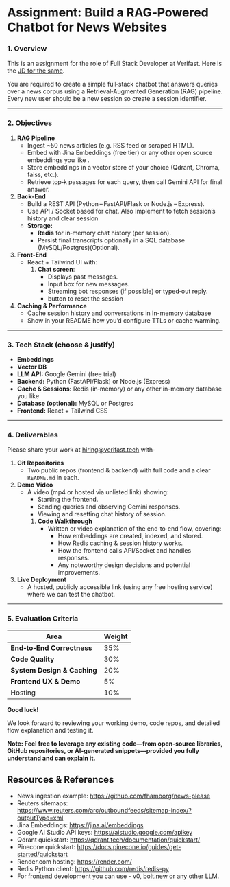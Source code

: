 # Assignment: Build a RAG‑Powered  Chatbot for News Websites

### 1. Overview

This is an assignment for the role of Full Stack Developer at Verifast. Here is the [JD for the same](https://docs.google.com/document/d/1Unxp8xifqFMXZgTDb-T46VxiAvpihWR5B4GyOPybXEk/edit?usp=sharing).

You are required to create a simple full‑stack chatbot that answers queries over a news corpus using a Retrieval‑Augmented Generation (RAG) pipeline. Every new user should be a new session so create a session identifier.

---

### 2. Objectives

1. **RAG Pipeline**
    - Ingest ~50 news articles (e.g. RSS feed or scraped HTML).
    - Embed with Jina Embeddings (free tier) or any other open source embeddings you like .
    - Store embeddings in a vector store of your choice (Qdrant, Chroma, faiss, etc.).
    - Retrieve top‑k passages for each query, then call Gemini API for final answer.
2. **Back‑End**
    - Build a REST API (Python – FastAPI/Flask or Node.js – Express).
    - Use API / Socket based for chat. Also Implement to fetch session’s history and clear session
    - **Storage:**
        - **Redis** for in‑memory chat history (per session).
        - Persist final transcripts optionally in a SQL database (MySQL/Postgres)(Optional).
3. **Front‑End**
    - React + Tailwind UI with:
        1. **Chat screen**:
            - Displays past messages.
            - Input box for new messages.
            - Streaming bot responses (if possible) or typed‑out reply.
            - button to reset the session
4. **Caching & Performance**
    - Cache session history and conversations in In-memory database
    - Show in your README how you’d configure TTLs or cache warming.

---

### 3. Tech Stack (choose & justify)

- **Embeddings**
- **Vector DB**
- **LLM API:** Google Gemini (free trial)
- **Backend:** Python (FastAPI/Flask) or Node.js (Express)
- **Cache & Sessions:** Redis (in‑memory) or any other in-memory database you like
- **Database (optional):** MySQL or Postgres
- **Frontend:** React + Tailwind CSS

---

### 4. Deliverables

Please share your work at [hiring@verifast.tech](mailto:hiring@verifast.tech)  with-

1. **Git Repositories**
    - Two public repos (frontend & backend) with full code and a clear `README.md` in each.
2. **Demo Video**
    - A video (mp4 or hosted via unlisted link) showing:
        - Starting the frontend.
        - Sending queries and observing  Gemini responses.
        - Viewing and resetting chat history of session.
        1. **Code Walkthrough**
            - Written or video explanation of the end‑to‑end flow, covering:
                - How embeddings are created, indexed, and stored.
                - How Redis caching & session history works.
                - How the frontend calls API/Socket and handles  responses.
                - Any noteworthy design decisions and potential improvements.
3. **Live Deployment**
    - A hosted, publicly accessible link (using any free hosting service) where we can test the chatbot.

---

### 5. Evaluation Criteria

| Area | Weight |
| --- | --- |
| **End‑to‑End Correctness** | 35% |
| **Code Quality** | 30% |
| **System Design & Caching** | 20% |
| **Frontend UX & Demo** | 5% |
| Hosting | 10% |

**Good luck!**

We look forward to reviewing your working demo, code repos, and detailed flow explanation and testing it.

**Note: Feel free to leverage any existing code—from open‑source libraries, GitHub repositories, or AI‑generated snippets—provided you fully understand and can explain it.**

## Resources & References

- News ingestion example: https://github.com/fhamborg/news-please
- Reuters sitemaps: https://www.reuters.com/arc/outboundfeeds/sitemap-index/?outputType=xml
- Jina Embeddings: https://jina.ai/embeddings
- Google AI Studio API keys: https://aistudio.google.com/apikey
- Qdrant quickstart: https://qdrant.tech/documentation/quickstart/
- Pinecone quickstart: https://docs.pinecone.io/guides/get-started/quickstart
- Render.com hosting: https://render.com/
- Redis Python client: https://github.com/redis/redis-py
- For frontend development you can use - v0, [bolt.new](http://bolt.new) or any other LLM.